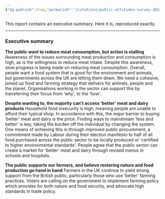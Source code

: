 ```yaml
---
{"dg-publish":true,"permalink":"/citations/public-attitudes-survey-2024-eating-better-et-al/","tags":["uk"],"created":"2025-10-23T17:42:46.592+01:00","updated":"2025-10-23T17:42:46.592+01:00"}
---
```



This report contains an executive summary. Here it is, reproduced exactly.

***

### **Executive summary**

**The public want to reduce meat consumption, but action is stalling**
Awareness of the issues surrounding meat production and consumption is high, as is the willingness to reduce meat intake. Despite this awareness, slow progress is being made on reducing meat consumption. Overall, people want a food system that is good for the environment and animals, but governments across the UK are letting them down. We need a cohesive, joined up food and farming strategy that delivers for animals, people and the planet. Organisations working in the sector can support this by transferring their focus from ‘why', to the ‘how'.

**Despite wanting to, the majority can't access ‘better' meat and dairy products**
Household food insecurity is high, meaning people are unable to afford their typical shop. In accordance with this, the major barrier to buying ‘better' meat and dairy is the price. Finding ways to mainstream ‘less and better' is key, taking the burden off the individual by changing the system. One means of achieving this is through improved public procurement, a commitment made by Labour during their election manifesto to half of all food purchased across the public sector to be locally produced or 'certified to higher environmental standards'. People agree that the public sector can create a market for ‘better' meat and dairy through revised menus in schools and hospitals.

**The public supports our farmers, and believe restoring nature and food production go hand in hand**
Farmers in the UK continue to yield strong support from the British public, particularly those who use ‘better' farming practices. Voters are calling on the government to implement farming policy which provides for both nature and food security, and advocate high standards in trade policy.
